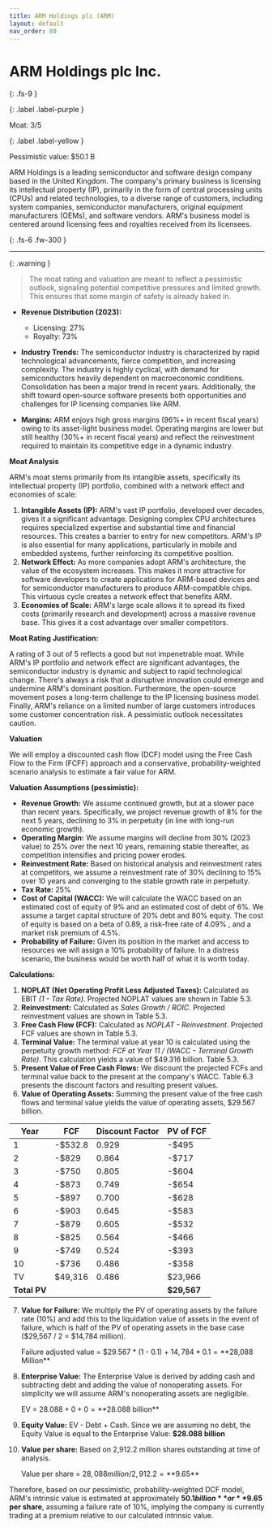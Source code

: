 ```yaml
---
title: ARM Holdings plc (ARM)
layout: default
nav_order: 80
---
```


# ARM Holdings plc Inc.
{: .fs-9 }

{: .label .label-purple }

Moat: 3/5

{: .label .label-yellow }

Pessimistic value: $50.1 B

ARM Holdings is a leading semiconductor and software design company based in the United Kingdom. The company's primary business is licensing its intellectual property (IP), primarily in the form of central processing units (CPUs) and related technologies, to a diverse range of customers, including system companies, semiconductor manufacturers, original equipment manufacturers (OEMs), and software vendors.  ARM's business model is centered around licensing fees and royalties received from its licensees.

{: .fs-6 .fw-300 }

---

{: .warning } 
>The moat rating and valuation are meant to reflect a pessimistic outlook, signaling potential competitive pressures and limited growth. This ensures that some margin of safety is already baked in.

* **Revenue Distribution (2023):**
    * Licensing: 27%
    * Royalty: 73%

* **Industry Trends:** The semiconductor industry is characterized by rapid technological advancements, fierce competition, and increasing complexity.  The industry is highly cyclical, with demand for semiconductors heavily dependent on macroeconomic conditions. Consolidation has been a major trend in recent years. Additionally, the shift toward open-source software presents both opportunities and challenges for IP licensing companies like ARM.

* **Margins:**  ARM enjoys high gross margins (96%+ in recent fiscal years) owing to its asset-light business model. Operating margins are lower but still healthy (30%+ in recent fiscal years) and reflect the reinvestment required to maintain its competitive edge in a dynamic industry.

**Moat Analysis**

ARM's moat stems primarily from its intangible assets, specifically its intellectual property (IP) portfolio, combined with a network effect and economies of scale:

1. **Intangible Assets (IP):** ARM's vast IP portfolio, developed over decades, gives it a significant advantage.  Designing complex CPU architectures requires specialized expertise and substantial time and financial resources. This creates a barrier to entry for new competitors. ARM's IP is also essential for many applications, particularly in mobile and embedded systems, further reinforcing its competitive position.
2. **Network Effect:** As more companies adopt ARM's architecture, the value of the ecosystem increases. This makes it more attractive for software developers to create applications for ARM-based devices and for semiconductor manufacturers to produce ARM-compatible chips. This virtuous cycle creates a network effect that benefits ARM.
3. **Economies of Scale:** ARM's large scale allows it to spread its fixed costs (primarily research and development) across a massive revenue base. This gives it a cost advantage over smaller competitors.

**Moat Rating Justification:**

A rating of 3 out of 5 reflects a good but not impenetrable moat. While ARM's IP portfolio and network effect are significant advantages, the semiconductor industry is dynamic and subject to rapid technological change. There's always a risk that a disruptive innovation could emerge and undermine ARM's dominant position.  Furthermore, the open-source movement poses a long-term challenge to the IP licensing business model. Finally, ARM's reliance on a limited number of large customers introduces some customer concentration risk.  A pessimistic outlook necessitates caution.

**Valuation**

We will employ a discounted cash flow (DCF) model using the Free Cash Flow to the Firm (FCFF) approach and a conservative, probability-weighted scenario analysis to estimate a fair value for ARM. 

**Valuation Assumptions (pessimistic):**

* **Revenue Growth:**  We assume continued growth, but at a slower pace than recent years. Specifically, we project revenue growth of 8% for the next 5 years, declining to 3% in perpetuity (in line with long-run economic growth).
* **Operating Margin:** We assume margins will decline from 30% (2023 value) to 25% over the next 10 years, remaining stable thereafter, as competition intensifies and pricing power erodes. 
* **Reinvestment Rate:**  Based on historical analysis and reinvestment rates at competitors, we assume a reinvestment rate of 30% declining to 15% over 10 years and converging to the stable growth rate in perpetuity.
* **Tax Rate:** 25%
* **Cost of Capital (WACC):** We will calculate the WACC based on an estimated cost of equity of 9% and an estimated cost of debt of 6%.  We assume a target capital structure of 20% debt and 80% equity.  The cost of equity is based on a beta of 0.89, a risk-free rate of 4.09% , and a market risk premium of 4.5%.
* **Probability of Failure:** Given its position in the market and access to resources we will assign a 10% probability of failure. In a distress scenario, the business would be worth half of what it is worth today. 

**Calculations:**

1. **NOPLAT (Net Operating Profit Less Adjusted Taxes):** Calculated as EBIT *(1 - Tax Rate)*. Projected NOPLAT values are shown in Table 5.3.
2. **Reinvestment:** Calculated as *Sales Growth / ROIC*. Projected reinvestment values are shown in Table 5.3.
3. **Free Cash Flow (FCF):** Calculated as *NOPLAT - Reinvestment*. Projected FCF values are shown in Table 5.3.
4. **Terminal Value:** The terminal value at year 10 is calculated using the perpetuity growth method: *FCF at Year 11 / (WACC - Terminal Growth Rate)*.  This calculation yields a value of $49.316 billion.  Table 5.3. 
5. **Present Value of Free Cash Flows:**  We discount the projected FCFs and terminal value back to the present at the company's WACC. Table 6.3 presents the discount factors and resulting present values.
6. **Value of Operating Assets:**  Summing the present value of the free cash flows and terminal value yields the value of operating assets, $29.567 billion.

| Year |  FCF   | Discount Factor | PV of FCF |
|---|---|---|---|
| 1 | -$532.8  | 0.929 | -$495 |
| 2 | -$829  | 0.864 | -$717 |
| 3 | -$750 | 0.805 | -$604 |
| 4 | -$873 | 0.749 | -$654 |
| 5 | -$897 | 0.700 | -$628 |
| 6 | -$903 | 0.645 | -$583 |
| 7 | -$879 | 0.605 | -$532 |
| 8 | -$825 | 0.564 | -$466 |
| 9 | -$749 | 0.524 | -$393 |
| 10 | -$736 | 0.486 | -$358 |
| TV | $49,316 | 0.486 | $23,966 |
| **Total PV** |  |  | **$29,567** |


7. **Value for Failure:** We multiply the PV of operating assets by the failure rate (10%) and add this to the liquidation value of assets in the event of failure, which is half of the PV of operating assets in the base case ($29,567 / 2 = $14,784 million).

    Failure adjusted value = $29.567 * (1 - 0.1) + $14,784 * 0.1 = **$28,088 Million**

8. **Enterprise Value:** The Enterprise Value is derived by adding cash and subtracting debt and adding the value of nonoperating assets. For simplicity we will assume ARM's nonoperating assets are negligible.

     EV = $28.088 + 0 + 0  = **$28.088 billion**


9. **Equity Value:** EV - Debt + Cash.  Since we are assuming no debt, the Equity Value is equal to the Enterprise Value: **$28.088 billion**
10. **Value per share:** Based on 2,912.2 million shares outstanding at time of analysis.

    Value per share = $28,088 million / 2,912.2 = **$9.65**


Therefore, based on our pessimistic, probability-weighted DCF model, ARM's intrinsic value is estimated at approximately **$50.1 billion** or **$9.65 per share**, assuming a failure rate of 10%, implying the company is currently trading at a premium relative to our calculated intrinsic value.
